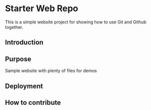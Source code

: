 # Starter Web Repo

This is a simple website project for 
showing how to use Git and Github together.

## Introduction

## Purpose

Sample website with plenty of files for demos

## Deployment

## How to contribute